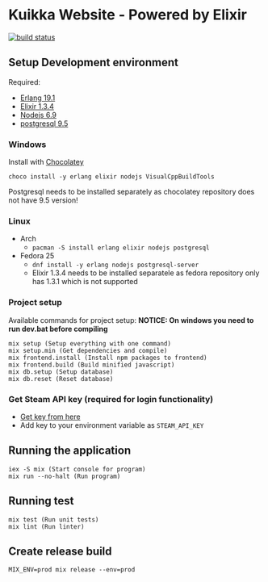 # Kuikka Website - Powered by Elixir
[![build status](https://travis-ci.org/osasto-kuikka/kuikka-website.svg?branch=master)](https://travis-ci.org/osasto-kuikka/kuikka-website)

## Setup Development environment
Required:
* [Erlang 19.1](http://www.erlang.org/)
* [Elixir 1.3.4](http://elixir-lang.org/)
* [Nodejs 6.9](https://nodejs.org/en/)
* [postgresql 9.5](https://www.postgresql.org/)

### Windows
Install with [Chocolatey](https://chocolatey.org/install)
```
choco install -y erlang elixir nodejs VisualCppBuildTools
```
Postgresql needs to be installed separately as chocolatey repository
does not have 9.5 version!

### Linux
* Arch
  * `pacman -S install erlang elixir nodejs postgresql`
* Fedora 25
  * `dnf install -y erlang nodejs postgresql-server`
  * Elixir 1.3.4 needs to be installed separatele as fedora
    repository only has 1.3.1 which is not supported

### Project setup
Available commands for project setup:
**NOTICE: On windows you need to run dev.bat before compiling**
```
mix setup (Setup everything with one command)
mix setup.min (Get dependencies and compile)
mix frontend.install (Install npm packages to frontend)
mix frontend.build (Build minified javascript)
mix db.setup (Setup database)
mix db.reset (Reset database)
```

### Get Steam API key (required for login functionality)
* [Get key from here](http://steamcommunity.com/dev/apikey)
* Add key to your environment variable as `STEAM_API_KEY`

## Running the application
```
iex -S mix (Start console for program)
mix run --no-halt (Run program)
```

## Running test
```
mix test (Run unit tests)
mix lint (Run linter)
```

## Create release build
```
MIX_ENV=prod mix release --env=prod
```
